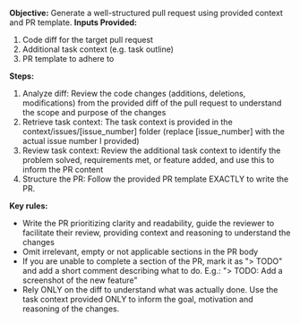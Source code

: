 **Objective:** Generate a well-structured pull request using provided context and PR template.
**Inputs Provided:**
1. Code diff for the target pull request
2. Additional task context (e.g. task outline)
3. PR template to adhere to

**Steps:**
1. Analyze diff: Review the code changes (additions, deletions, modifications) from the provided diff of the pull request to understand the scope and purpose of the changes
2. Retrieve task context: The task context is provided in the context/issues/[issue_number] folder (replace [issue_number] with the actual issue number I provided)
3. Review task context: Review the additional task context to identify the problem solved, requirements met, or feature added, and use this to inform the PR content
4. Structure the PR: Follow the provided PR template EXACTLY to write the PR.

**Key rules:**
- Write the PR prioritizing clarity and readability, guide the reviewer to facilitate their review, providing context and reasoning to understand the changes
- Omit irrelevant, empty or not applicable sections in the PR body
- If you are unable to complete a section of the PR, mark it as "> TODO" and add a short comment describing what to do. E.g.: "> TODO: Add a screenshot of the new feature"
- Rely ONLY on the diff to understand what was actually done. Use the task context provided ONLY to inform the goal, motivation and reasoning of the changes.